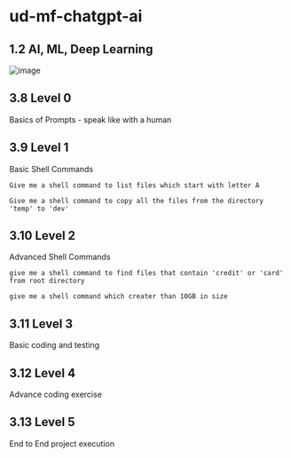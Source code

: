 # ud-mf-chatgpt-ai

## 1.2 AI, ML, Deep Learning

![image](https://github.com/GrytsenkoAndrey/ud-mf-chatgpt-ai/assets/63291871/e7539fb3-dbd3-4c4e-960d-3ce124ccb789)


## 3.8 Level 0

Basics of Prompts - speak like with a human

## 3.9 Level 1

Basic Shell Commands

```Give me a shell command to list files which start with letter A```

```Give me a shell command to copy all the files from the directory 'temp' to 'dev'```


## 3.10 Level 2

Advanced Shell Commands

```give me a shell command to find files that contain 'credit' or 'card' from root directory```

```give me a shell command which creater than 10GB in size```



## 3.11 Level 3

Basic coding and testing


## 3.12 Level 4

Advance coding exercise


## 3.13 Level 5 

End to End project execution



